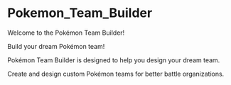 # Pokemon_Team_Builder

Welcome to the Pokémon Team Builder!

Build your dream Pokémon team!

Pokémon Team Builder is designed to help you design your dream team.

Create and design custom Pokémon teams for better battle organizations.
